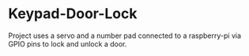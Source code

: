 # Keypad-Door-Lock

Project uses a servo and a number pad connected to a raspberry-pi via GPIO pins to lock and unlock a door.
